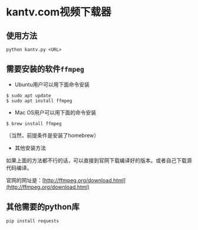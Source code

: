# kantv.com视频下载器

## 使用方法

```
python kantv.py <URL>
```

## 需要安装的软件`ffmpeg`

* Ubuntu用户可以用下面命令安装

```
$ sudo apt update
$ sudo apt install ffmpeg
```

* Mac OS用户可以用下面的命令安装

```
$ brew install ffmpeg
```

（当然，前提条件是安装了homebrew）

* 其他安装方法

如果上面的方法都不行的话，可以直接到官网下载编译好的版本。或者自己下载源代码编译。

官网的网址是：[http://ffmpeg.org/download.html](http://ffmpeg.org/download.html)


## 其他需要的python库

```bash
pip install requests
```

